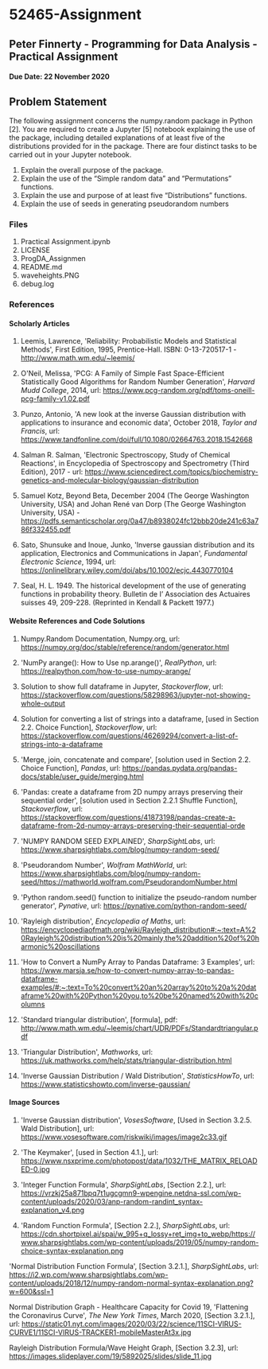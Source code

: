 # 52465-Assignment

## Peter Finnerty - Programming for Data Analysis - Practical Assignment

#### Due Date: 22 November 2020

## Problem Statement

The following assignment concerns the numpy.random package in Python [2]. You are
required to create a Jupyter [5] notebook explaining the use of the package, including
detailed explanations of at least five of the distributions provided for in the package.
There are four distinct tasks to be carried out in your Jupyter notebook.
1. Explain the overall purpose of the package.
2. Explain the use of the “Simple random data” and “Permutations” functions.
3. Explain the use and purpose of at least five “Distributions” functions.
4. Explain the use of seeds in generating pseudorandom numbers


### Files

1. Practical Assignment.ipynb
2. LICENSE
3. ProgDA_Assignmen
4. README.md
5. waveheights.PNG
6. debug.log


### References

#### Scholarly Articles

1. Leemis, Lawrence, 'Reliability: Probabilistic Models and Statistical Methods', First Edition, 1995, Prentice-Hall. ISBN: 0-13-720517-1 - http://www.math.wm.edu/~leemis/

2. O'Neil, Melissa, 'PCG: A Family of Simple Fast Space-Efficient Statistically Good Algorithms for Random Number Generation', *Harvard Mudd College*, 2014, url: https://www.pcg-random.org/pdf/toms-oneill-pcg-family-v1.02.pdf

3. Punzo, Antonio, 'A new look at the inverse Gaussian distribution with applications to insurance and economic data', October 2018, *Taylor and Francis*, url: https://www.tandfonline.com/doi/full/10.1080/02664763.2018.1542668

4. Salman R. Salman, 'Electronic Spectroscopy, Study of Chemical Reactions', in Encyclopedia of Spectroscopy and Spectrometry (Third Edition), 2017 - url: https://www.sciencedirect.com/topics/biochemistry-genetics-and-molecular-biology/gaussian-distribution

5. Samuel Kotz, Beyond Beta, December 2004 (The George Washington University, USA) and Johan René van Dorp (The George Washington University, USA) - https://pdfs.semanticscholar.org/0a47/b8938024fc12bbb20de241c63a786f332455.pdf

6. Sato, Shunsuke and Inoue, Junko, 'Inverse gaussian distribution and its application, Electronics and Communications in Japan', *Fundamental Electronic Science*, 1994, url: https://onlinelibrary.wiley.com/doi/abs/10.1002/ecjc.4430770104

7. Seal, H. L. 1949. The historical development of the use of generating functions in probability theory. Bulletin de I’ Association des Actuaires suisses 49, 209-228. (Reprinted in Kendall & Packett 1977.)  


#### Website References and Code Solutions

1. Numpy.Random Documentation, Numpy.org, url: https://numpy.org/doc/stable/reference/random/generator.html  

2. 'NumPy arange(): How to Use np.arange()', *RealPython*, url: https://realpython.com/how-to-use-numpy-arange/

3. Solution to show full dataframe in Jupyter, *Stackoverflow*, url: https://stackoverflow.com/questions/58298963/jupyter-not-showing-whole-output

4. Solution for converting a list of strings into a dataframe, [used in Section 2.2. Choice Function], *Stackoverflow*, url: https://stackoverflow.com/questions/46269294/convert-a-list-of-strings-into-a-dataframe

5. 'Merge, join, concatenate and compare', [solution used in Section 2.2. Choice Function],  *Pandas*, url: https://pandas.pydata.org/pandas-docs/stable/user_guide/merging.html

6. 'Pandas: create a dataframe from 2D numpy arrays preserving their sequential order', [solution used in Section 2.2.1 Shuffle Function], *Stackoverflow*, url: https://stackoverflow.com/questions/41873198/pandas-create-a-dataframe-from-2d-numpy-arrays-preserving-their-sequential-orde

7. 'NUMPY RANDOM SEED EXPLAINED', *SharpSightLabs*, url: https://www.sharpsightlabs.com/blog/numpy-random-seed/

8. 'Pseudorandom Number', *Wolfram MathWorld*, url: https://www.sharpsightlabs.com/blog/numpy-random-seed/https://mathworld.wolfram.com/PseudorandomNumber.html

9. 'Python random.seed() function to initialize the pseudo-random number generator', *Pynative*, url: https://pynative.com/python-random-seed/

10. 'Rayleigh distribution', *Encyclopedia of Maths*, url: https://encyclopediaofmath.org/wiki/Rayleigh_distribution#:~:text=A%20Rayleigh%20distribution%20is%20mainly,the%20addition%20of%20harmonic%20oscillations

11. 'How to Convert a NumPy Array to Pandas Dataframe: 3 Examples', url: https://www.marsja.se/how-to-convert-numpy-array-to-pandas-dataframe-examples/#:~:text=To%20convert%20an%20array%20to%20a%20dataframe%20with%20Python%20you,to%20be%20named%20with%20columns

12. 'Standard triangular distribution', [formula], pdf: http://www.math.wm.edu/~leemis/chart/UDR/PDFs/Standardtriangular.pdf

13. 'Triangular Distribution', *Mathworks*, url: https://uk.mathworks.com/help/stats/triangular-distribution.html

14. 'Inverse Gaussian Distribution / Wald Distribution', *StatisticsHowTo*, url: https://www.statisticshowto.com/inverse-gaussian/


#### Image Sources

1. 'Inverse Gaussian distribution', *VosesSoftware*, [Used in Section 3.2.5. Wald Distribution], url: https://www.vosesoftware.com/riskwiki/images/image2c33.gif

2. 'The Keymaker', [used in Section 4.1.], url: https://www.nsxprime.com/photopost/data/1032/THE_MATRIX_RELOADED-0.jpg

3. 'Integer Function Formula', *SharpSightLabs*, [Section 2.2.], url: https://vrzkj25a871bpq7t1ugcgmn9-wpengine.netdna-ssl.com/wp-content/uploads/2020/03/anp-random-randint_syntax-explanation_v4.png

4. 'Random Function Formula', [Section 2.2.], *SharpSightLabs*, url: https://cdn.shortpixel.ai/spai/w_995+q_lossy+ret_img+to_webp/https://www.sharpsightlabs.com/wp-content/uploads/2019/05/numpy-random-choice-syntax-explanation.png

'Normal Distribution Function Formula', [Section 3.2.1.], *SharpSightLabs*, url: https://i2.wp.com/www.sharpsightlabs.com/wp-content/uploads/2018/12/numpy-random-normal-syntax-explanation.png?w=600&ssl=1

Normal Distribution Graph - Healthcare Capacity for Covid 19, 'Flattening the Coronavirus Curve', *The New York Times*, March 2020, [Section 3.2.1.], url: https://static01.nyt.com/images/2020/03/22/science/11SCI-VIRUS-CURVE1/11SCI-VIRUS-TRACKER1-mobileMasterAt3x.jpg

Rayleigh Distribution Formula/Wave Height Graph, [Section 3.2.3], url: https://images.slideplayer.com/19/5892025/slides/slide_11.jpg


































